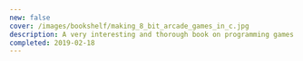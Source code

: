 ```yaml
---
new: false
cover: /images/bookshelf/making_8_bit_arcade_games_in_c.jpg
description: A very interesting and thorough book on programming games on arcade machines in C; a few platforms are included.
completed: 2019-02-18
---
```

